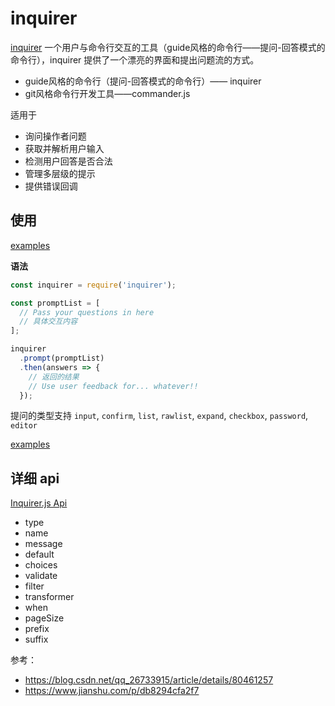 # inquirer

[inquirer](https://www.npmjs.com/package/inquirer) 一个用户与命令行交互的工具（guide风格的命令行——提问-回答模式的命令行），inquirer 提供了一个漂亮的界面和提出问题流的方式。

- guide风格的命令行（提问-回答模式的命令行）—— inquirer
- git风格命令行开发工具——commander.js

适用于

- 询问操作者问题
- 获取并解析用户输入
- 检测用户回答是否合法
- 管理多层级的提示
- 提供错误回调

## 使用

[examples](https://github.com/SBoudrias/Inquirer.js/tree/master/packages/inquirer/examples)

**语法**

```js
const inquirer = require('inquirer');

const promptList = [
  // Pass your questions in here
  // 具体交互内容
];

inquirer
  .prompt(promptList)
  .then(answers => {
    // 返回的结果
    // Use user feedback for... whatever!!
  });
```

提问的类型支持 `input`, `confirm`, `list`, `rawlist`, `expand`, `checkbox`, `password`, `editor`

[examples](https://github.com/SBoudrias/Inquirer.js/tree/master/packages/inquirer/examples)

## 详细 api

[Inquirer.js Api](https://github.com/SBoudrias/Inquirer.js#objects)

- type
- name
- message
- default
- choices
- validate
- filter
- transformer
- when
- pageSize
- prefix
- suffix

参考：

- https://blog.csdn.net/qq_26733915/article/details/80461257
- https://www.jianshu.com/p/db8294cfa2f7
